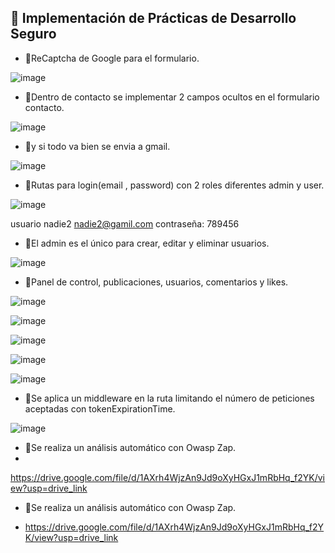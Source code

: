 ## 🚨 Implementación de Prácticas de Desarrollo Seguro
- 🔹ReCaptcha de Google para el formulario.

![image](https://github.com/MamenFB/BLOG/assets/106315129/402a97a6-7262-46e2-9d29-88550c7108ee)

- 🔹Dentro de contacto se implementar 2 campos ocultos en el formulario contacto.

![image](https://github.com/MamenFB/BLOG/assets/106315129/75892841-6e0a-48fd-8f1a-ea86603d7391)

- 🔹y si todo va bien se envia a gmail.

![image](https://github.com/MamenFB/BLOG/assets/106315129/9f6bcaa2-d3bf-4c6a-a992-008583c4e073)

- 🔹Rutas para login(email , password) con 2 roles diferentes admin y user.

![image](https://github.com/MamenFB/BLOG/assets/106315129/84244f95-51bb-44f7-aa13-a8a406014377)


usuario 
nadie2
nadie2@gamil.com
contraseña:
789456
- 🔹El admin es el único para crear, editar y eliminar usuarios.

![image](https://github.com/MamenFB/BLOG/assets/106315129/a577c29c-6a00-413f-bffd-0d78cbf9517d)

- 🔹Panel de control, publicaciones, usuarios, comentarios y likes.

![image](https://github.com/MamenFB/BLOG/assets/106315129/a9e50161-e12f-472b-a7f3-c039d9fa8159)

![image](https://github.com/MamenFB/BLOG/assets/106315129/bdd0cacf-618f-4608-bd3b-dbe5bdab22e2)

![image](https://github.com/MamenFB/BLOG/assets/106315129/42e5a177-1d13-4f36-854a-479a543c5229)

![image](https://github.com/MamenFB/BLOG/assets/106315129/c958faee-fb1a-411e-bcde-fcca35c95858)

![image](https://github.com/MamenFB/BLOG/assets/106315129/4ae50b68-3964-4840-8129-187d4cdac687)

- 🔹Se aplica un middleware en la ruta limitando el número de peticiones aceptadas con tokenExpirationTime.


![image](https://github.com/MamenFB/BLOG/assets/106315129/91da87ad-dea7-4148-8ccd-e0908e6a83ec)

- 🔹Se realiza un análisis automático con Owasp Zap.
- 
https://drive.google.com/file/d/1AXrh4WjzAn9Jd9oXyHGxJ1mRbHq_f2YK/view?usp=drive_link


- 🔹Se realiza un análisis automático con Owasp Zap.
 
- https://drive.google.com/file/d/1AXrh4WjzAn9Jd9oXyHGxJ1mRbHq_f2YK/view?usp=drive_link